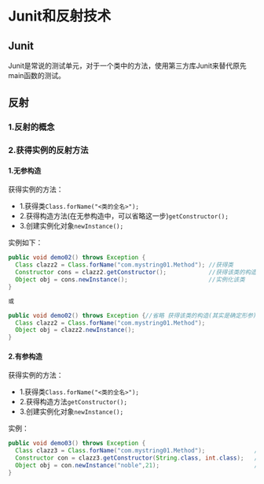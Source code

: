 # Junit和反射技术

## Junit
Junit是常说的测试单元，对于一个类中的方法，使用第三方库Junit来替代原先main函数的测试。<br>

## 反射
### 1.反射的概念

### 2.获得实例的反射方法
#### 1.无参构造
获得实例的方法：<br>
- 1.获得类``Class.forName("<类的全名>");``
- 2.获得构造方法(在无参构造中，可以省略这一步)``getConstructor();``
- 3.创建实例化对象``newInstance();``

实例如下：<br>
```java
public void demo02() throws Exception {
  Class clazz2 = Class.forName("com.mystring01.Method"); //获得类
  Constructor cons = clazz2.getConstructor();            //获得该类的构造(其实是确定形参)
  Object obj = cons.newInstance();                       //实例化该类
}

或

public void demo02() throws Exception {//省略 获得该类的构造(其实是确定形参)
  Class clazz2 = Class.forName("com.mystring01.Method");
  Object obj = clazz2.newInstance();
}
```

#### 2.有参构造
获得实例的方法：<br>
- 1.获得类``Class.forName("<类的全名>");``
- 2.获得构造方法``getConstructor();``
- 3.创建实例化对象``newInstance();``

实例：<br>
```java
public void demo03() throws Exception {
  Class clazz3 = Class.forName("com.mystring01.Method");              //获得类
  Constructor con = clazz3.getConstructor(String.class, int.class);   //获得该类的构造(其实是确定形参)
  Object obj = con.newInstance("noble",21);                           //实例化该类
}
```






















#
